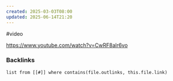 ```yaml
---
created: 2025-03-03T08:00
updated: 2025-06-14T21:20
---
```

#video 

https://www.youtube.com/watch?v=CwRF8alr6vo

### Backlinks
```dataview 
list from [[#]] where contains(file.outlinks, this.file.link)
```

